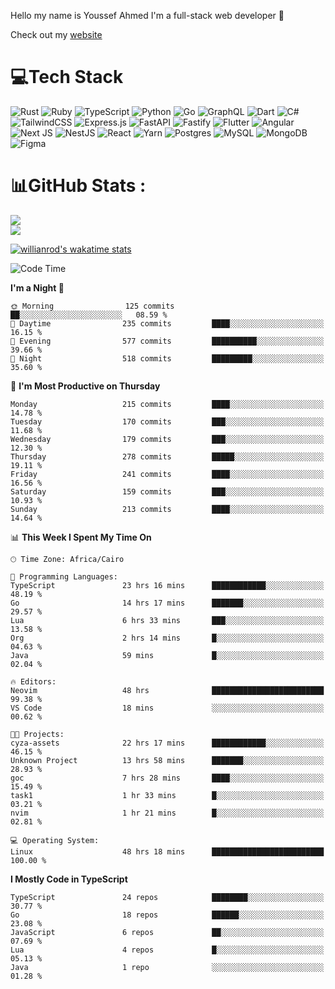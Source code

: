 Hello my name is Youssef Ahmed I'm a full-stack web developer 👋

Check out my [website](https://youssefahmed.vercel.app)
 
# 💻Tech Stack

![Rust](https://img.shields.io/badge/rust-%23000000.svg?style=for-the-badge&logo=rust&logoColor=white) ![Ruby](https://img.shields.io/badge/ruby-%23CC342D.svg?style=for-the-badge&logo=ruby&logoColor=white) ![TypeScript](https://img.shields.io/badge/typescript-%23007ACC.svg?style=for-the-badge&logo=typescript&logoColor=white) ![Python](https://img.shields.io/badge/python-3670A0?style=for-the-badge&logo=python&logoColor=ffdd54) ![Go](https://img.shields.io/badge/go-%2300ADD8.svg?style=for-the-badge&logo=go&logoColor=white) ![GraphQL](https://img.shields.io/badge/-GraphQL-E10098?style=for-the-badge&logo=graphql&logoColor=white) ![Dart](https://img.shields.io/badge/dart-%230175C2.svg?style=for-the-badge&logo=dart&logoColor=white) ![C#](https://img.shields.io/badge/c%23-%23239120.svg?style=for-the-badge&logo=c-sharp&logoColor=white) ![TailwindCSS](https://img.shields.io/badge/tailwindcss-%2338B2AC.svg?style=for-the-badge&logo=tailwind-css&logoColor=white) ![Express.js](https://img.shields.io/badge/express.js-%23404d59.svg?style=for-the-badge&logo=express&logoColor=%2361DAFB) ![FastAPI](https://img.shields.io/badge/FastAPI-005571?style=for-the-badge&logo=fastapi) ![Fastify](https://img.shields.io/badge/fastify-%23000000.svg?style=for-the-badge&logo=fastify&logoColor=white) ![Flutter](https://img.shields.io/badge/Flutter-%2302569B.svg?style=for-the-badge&logo=Flutter&logoColor=white) ![Angular](https://img.shields.io/badge/angular-%23DD0031.svg?style=for-the-badge&logo=angular&logoColor=white) ![Next JS](https://img.shields.io/badge/Next-black?style=for-the-badge&logo=next.js&logoColor=white) ![NestJS](https://img.shields.io/badge/nestjs-%23E0234E.svg?style=for-the-badge&logo=nestjs&logoColor=white) ![React](https://img.shields.io/badge/react-%2320232a.svg?style=for-the-badge&logo=react&logoColor=%2361DAFB) ![Yarn](https://img.shields.io/badge/yarn-%232C8EBB.svg?style=for-the-badge&logo=yarn&logoColor=white) ![Postgres](https://img.shields.io/badge/postgres-%23316192.svg?style=for-the-badge&logo=postgresql&logoColor=white) ![MySQL](https://img.shields.io/badge/mysql-%2300f.svg?style=for-the-badge&logo=mysql&logoColor=white) ![MongoDB](https://img.shields.io/badge/MongoDB-%234ea94b.svg?style=for-the-badge&logo=mongodb&logoColor=white)     ![Figma](https://img.shields.io/badge/figma-%23F24E1E.svg?style=for-the-badge&logo=figma&logoColor=white)

# 📊GitHub Stats :

![](https://github-readme-stats.vercel.app/api?username=joetifa2003&theme=tokyonight&hide_border=false&include_all_commits=false&count_private=false)<br/>
![](https://github-readme-streak-stats.herokuapp.com/?user=joetifa2003&theme=tokyonight&hide_border=false)<br/>

[![willianrod's wakatime stats](https://github-readme-stats.vercel.app/api/wakatime?username=joetifa2003&layout=compact)](https://github.com/anuraghazra/github-readme-stats)
<!--START_SECTION:waka-->
![Code Time](http://img.shields.io/badge/Code%20Time-2%2C277%20hrs%205%20mins-blue)

**I'm a Night 🦉** 

```text
🌞 Morning                125 commits         ██░░░░░░░░░░░░░░░░░░░░░░░   08.59 % 
🌆 Daytime                235 commits         ████░░░░░░░░░░░░░░░░░░░░░   16.15 % 
🌃 Evening                577 commits         ██████████░░░░░░░░░░░░░░░   39.66 % 
🌙 Night                  518 commits         █████████░░░░░░░░░░░░░░░░   35.60 % 
```
📅 **I'm Most Productive on Thursday** 

```text
Monday                   215 commits         ████░░░░░░░░░░░░░░░░░░░░░   14.78 % 
Tuesday                  170 commits         ███░░░░░░░░░░░░░░░░░░░░░░   11.68 % 
Wednesday                179 commits         ███░░░░░░░░░░░░░░░░░░░░░░   12.30 % 
Thursday                 278 commits         █████░░░░░░░░░░░░░░░░░░░░   19.11 % 
Friday                   241 commits         ████░░░░░░░░░░░░░░░░░░░░░   16.56 % 
Saturday                 159 commits         ███░░░░░░░░░░░░░░░░░░░░░░   10.93 % 
Sunday                   213 commits         ████░░░░░░░░░░░░░░░░░░░░░   14.64 % 
```


📊 **This Week I Spent My Time On** 

```text
🕑︎ Time Zone: Africa/Cairo

💬 Programming Languages: 
TypeScript               23 hrs 16 mins      ████████████░░░░░░░░░░░░░   48.19 % 
Go                       14 hrs 17 mins      ███████░░░░░░░░░░░░░░░░░░   29.57 % 
Lua                      6 hrs 33 mins       ███░░░░░░░░░░░░░░░░░░░░░░   13.58 % 
Org                      2 hrs 14 mins       █░░░░░░░░░░░░░░░░░░░░░░░░   04.63 % 
Java                     59 mins             █░░░░░░░░░░░░░░░░░░░░░░░░   02.04 % 

🔥 Editors: 
Neovim                   48 hrs              █████████████████████████   99.38 % 
VS Code                  18 mins             ░░░░░░░░░░░░░░░░░░░░░░░░░   00.62 % 

🐱‍💻 Projects: 
cyza-assets              22 hrs 17 mins      ████████████░░░░░░░░░░░░░   46.15 % 
Unknown Project          13 hrs 58 mins      ███████░░░░░░░░░░░░░░░░░░   28.93 % 
goc                      7 hrs 28 mins       ████░░░░░░░░░░░░░░░░░░░░░   15.49 % 
task1                    1 hr 33 mins        █░░░░░░░░░░░░░░░░░░░░░░░░   03.21 % 
nvim                     1 hr 21 mins        █░░░░░░░░░░░░░░░░░░░░░░░░   02.81 % 

💻 Operating System: 
Linux                    48 hrs 18 mins      █████████████████████████   100.00 % 
```

**I Mostly Code in TypeScript** 

```text
TypeScript               24 repos            ████████░░░░░░░░░░░░░░░░░   30.77 % 
Go                       18 repos            ██████░░░░░░░░░░░░░░░░░░░   23.08 % 
JavaScript               6 repos             ██░░░░░░░░░░░░░░░░░░░░░░░   07.69 % 
Lua                      4 repos             █░░░░░░░░░░░░░░░░░░░░░░░░   05.13 % 
Java                     1 repo              ░░░░░░░░░░░░░░░░░░░░░░░░░   01.28 % 
```




<!--END_SECTION:waka-->
